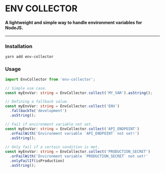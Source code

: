 # ENV COLLECTOR
#### A lightweight and simple way to handle environment variables for NodeJS.

----


### Installation
```bash
yarn add env-collector
```

### Usage
```typescript
import EnvCollector from 'env-collector';

// Simple use case.
const myEnvVar: string = EnvCollector.collect('MY_VAR').asString();

// Defining a fallback value.
const myEnvVar: string = EnvCollector.collect('ENV')
  .fallbackTo('development')
  .asString();

// Fail if environment variable not set.
const myEnvVar: string = EnvCollector.collect('API_ENDPOINT')
  .orFailWith('Environment variable `API_ENDPOINT` not set!')
  .asString();
  
// Only fail if a certain condition is met.
const myEnvVar: string = EnvCollector.collect('PRODUCTION_SECRET')
  .orFailWith('Environment variable `PRODUCTION_SECRET` not set!'
  .onlyFailIf(isProduction)
  .asString();
```
